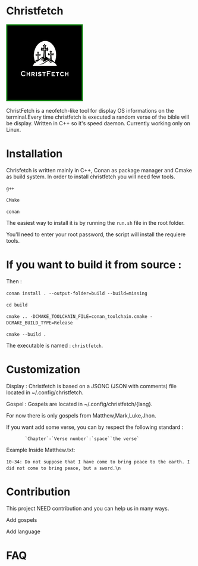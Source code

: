 # Christfetch
 <img src="logo.png" alt="logo ChristFetch" width="200" height="200" style="border: 3px solid green; text-align: center;" >

ChristFetch is a neofetch-like tool for display OS informations on the terminal.Every time christfetch is executed a random verse of the bible will be display. Written in C++ so it's speed daemon.
Currently working only on Linux.

# Installation 
Chrisfetch is written mainly in C++, Conan as package manager and Cmake as build system. 
In order to install christfetch you will need few tools.

  `g++`
  
  `CMake`
  
  `conan`
  
The easiest way to install it is by running the `run.sh` file in the root folder.

You'll need to enter your root password, the script will install the requiere tools.

# If you want to build it from source : 

Then : 

 `conan install . --output-folder=build --build=missing`
 
 `cd build`
 
 `cmake .. -DCMAKE_TOOLCHAIN_FILE=conan_toolchain.cmake -DCMAKE_BUILD_TYPE=Release`
 
 `cmake --build .`

 The executable is named : `christfetch`.

# Customization
Display : 
    Christfetch is based on a JSONC (JSON with comments) file located in ~/.config/christfetch.

Gospel : 
      Gospels are located in ~/.config/christfetch/{lang}.
      
   For now there is only gospels from Matthew,Mark,Luke,Jhon.
      
   If you want add some verse, you can by respect the following standard : 
   
           `Chapter`-`Verse number`:`space``the verse`
      
   Example Inside Matthew.txt: 
   
   `10-34: Do not suppose that I have come to bring peace to the earth. I did not come to bring peace, but a sword.\n`


# Contribution
  This project NEED contribution and you can help us in many ways.

  Add gospels

  Add language

  
# FAQ
